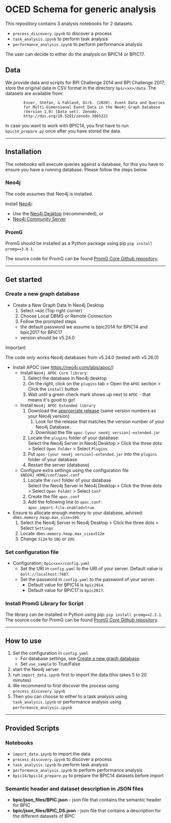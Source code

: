 # OCED Schema for generic analysis

This repository contains 3 analysis notebooks for 2 datasets.
- `process_discovery.ipynb` to discover a process
- `task_analysis.ipynb` to perform task analysis
- `performance_analysis.ipynb` to perform performance analysis

The user can decide to either do the analysis on BPIC14 or BPIC17.

## Data
We provide data and scripts for BPI Challenge 2014 and BPI Challenge 2017; store the original data in CSV format in the directory `bpic<xx>/data`.
The datasets are available from:

            Esser, Stefan, & Fahland, Dirk. (2020). Event Data and Queries
            for Multi-Dimensional Event Data in the Neo4j Graph Database
            (Version 1.0) [Data set]. Zenodo. 
            http://doi.org/10.5281/zenodo.3865222

In case you want to work with BPIC14, you first have to run `bpic14_prepare.py` once after you have stored the data.

---------------------
## Installation

The notebooks will execute queries against a database, for this you have to ensure you have a running database.
Please follow the steps below.

### Neo4j
The code assumes that Neo4j is installed.

Install [Neo4j](https://neo4j.com/download/):

- Use the [Neo4j Desktop](https://neo4j.com/download-center/#desktop)  (recommended), or
- [Neo4j Community Server](https://neo4j.com/download-center/#community)

### PromG
PromG should be installed as a Python package using pip
`pip install promg==3.0.1`.

The source code for PromG can be found [PromG Core Github repository](https://github.com/PromG-dev/promg-core).

---------------------
## Get started

### <a name="create_db"></a> Create a new graph database

- Create a New Graph Data In Neo4j Desktop
   1. Select `+Add` (Top right corner)
   2. Choose Local DBMS or Remote Connection
   3. Follow the prompted steps 
  - the default password we assume is bpic2014 for BPIC14 and bpic2017 for BPIC17
  - version should be v5.24.0

> [!IMPORTANT]  
> The code only works Neo4j databases from v5.24.0 (tested with v5.26.0)

- Install APOC (see https://neo4j.com/labs/apoc/)
  - Install `Neo4j APOC Core library`: 
    1. Select the database in Neo4j desktop 
    2. On the right, click on the `plugins` tab > Open the `APOC` section > Click the `install` button
    3. Wait until a green check mark shows up next to `APOC` - that means it's good to go!
  - Install `Neo4j APOC Extended library`
    1. Download the [appropriate release](https://github.com/neo4j-contrib/neo4j-apoc-procedures/releases) (same version numbers as your Neo4j version)
       1. Look for the release that matches the version number of your Neo4j Database.
       2. Download the file `apoc-[your neo4j version]-extended.jar`
    2. Locate the `plugins` folder of your database:  
       Select the Neo4j Server in Neo4j Desktop > Click the three dots > Select `Open Folder` > Select `Plugins`
    4. Put `apoc-[your neo4j version]-extended.jar` into the `plugins` folder of your database
    5. Restart the server (database)
  - Configure extra settings using the configuration file `$NEO4J_HOME/conf/apoc.conf`
    1. Locate the `conf` folder of your database  
       Select the Neo4j Server in Neo4j Desktop > Click the three dots > Select `Open Folder` > Select `Conf`
    2. Create the file `apoc.conf`
    3. Add the following line to `apoc.conf`: `apoc.import.file.enabled=true`.
- Ensure to allocate enough memory to your database, advised: `dbms.memory.heap.max_size=10G`
  1. Select the Neo4j Server in Neo4j Desktop > Click the three dots > Select `Settings`
  2. Locate `dbms.memory.heap.max_size=512m`
  3. Change `512m` to `10G` or `20G`
 
### Set configuration file
- Configuration; `bpic<xx>/config.yaml`
  - Set the URI in `config.yaml` to the URI of your server. Default value is `bolt://localhost:7687`.
  - Set the password in `config.yaml` to the password of your server. 
    - Default value for BPIC14 is `bpic2014`.
    - Default value for BPIC17 is `bpic2017`.

### Install PromG Library for Script
The library can be installed in Python using pip: `pip install promg==2.3.1`.
The source code for PromG can be found [PromG Core Github repository](https://github.com/PromG-dev/promg-core).

---------------------

## How to use
1. Set the configuration in `config.yaml`. 
   - For database settings, see [Create a new graph database](#create_db).
   - Set `use_sample` to True/False
2. start the Neo4j server
3. run `import_data.ipynb` first to import the data (this takes 5 to 20 minutes)
4. We recommend to first discover the process using `process_discovery.ipynb`
5. Then you can choose to either to a task analysis using `task_analysis.ipynb` or performance analysis using `performance_analysis.ipynb`

------------------------

## Provided Scripts
### Notebooks
- `import_data.ipynb` to import the data
- `process_discovery.ipynb` to discover a process
- `task_analysis.ipynb` to perform task analysis
- `performance_analysis.ipynb` to perform performance analysis
- `bpic14/bpic14_prepare.py` to prepare the BPIC14 datasets before import

### Semantic header and dataset description in JSON files 
- **bpic<xx>/json_files/BPIC<XX>.json** - json file that contains the semantic header for BPIC<XX>
- **bpic<xx>/json_files/BPIC<XX>_DS.json** - json file that contains a description for the different datasets of BPIC<XX>



